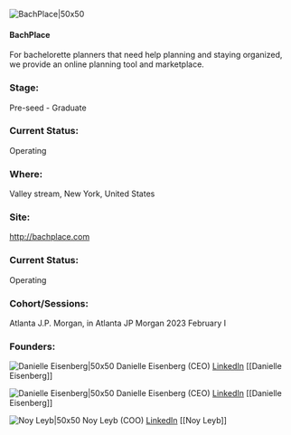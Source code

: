 

![BachPlace|50x50](http://apimg.techstars.com/sf/accounts/logo/Logo_00540ae514a8c2b3f2e714650.jpg)

#### BachPlace
For bachelorette planners that need help planning and staying organized, we provide an online planning tool and marketplace.

### Stage: 
Pre-seed - Graduate 

### Current Status: 
Operating

### Where:
Valley stream, New York, United States

### Site:
http://bachplace.com





### Current Status: 
Operating

### Cohort/Sessions: 
Atlanta J.P. Morgan, in Atlanta JP Morgan 2023 February I

### Founders: 

![Danielle Eisenberg|50x50]() Danielle Eisenberg (CEO) [LinkedIn](https://linkedin.com/in/daniellereisenberg) [[Danielle Eisenberg]]

![Danielle Eisenberg|50x50]() Danielle Eisenberg (CEO) [LinkedIn](https://linkedin.com/in/daniellereisenberg) [[Danielle Eisenberg]]

![Noy Leyb|50x50]() Noy Leyb (COO) [LinkedIn](https://linkedin.com/in/noyleyb) [[Noy Leyb]]


